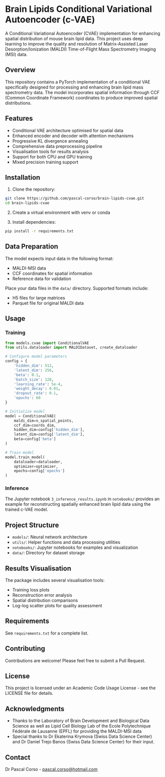 # Brain Lipids Conditional Variational Autoencoder (c-VAE)

A Conditional Variational Autoencoder (CVAE) implementation for enhancing spatial distribution of mouse brain lipid data. This project uses deep learning to improve the quality and resolution of Matrix-Assisted Laser Desorption/Ionization (MALDI) Time-of-Flight Mass Spectrometry Imaging (MSI) data.

## Overview

This repository contains a PyTorch implementation of a conditional VAE specifically designed for processing and enhancing brain lipid mass spectrometry data. The model incorporates spatial information through CCF (Common Coordinate Framework) coordinates to produce improved spatial distributions.

## Features

- Conditional VAE architecture optimised for spatial data
- Enhanced encoder and decoder with attention mechanisms
- Progressive KL divergence annealing
- Comprehensive data preprocessing pipeline
- Visualisation tools for results analysis
- Support for both CPU and GPU training
- Mixed precision training support

## Installation

1. Clone the repository:
```bash
git clone https://github.com/pascal-corso/brain-lipids-cvae.git
cd brain-lipids-cvae
```

2. Create a virtual environment with venv or conda

3. Install dependencies:
```bash
pip install -r requirements.txt
```

## Data Preparation

The model expects input data in the following format:
- MALDI-MSI data
- CCF coordinates for spatial information
- Reference data for validation

Place your data files in the `data/` directory. Supported formats include:
- H5 files for large matrices
- Parquet file for original MALDI data

## Usage

### Training

```python
from models.cvae import ConditionalVAE
from utils.dataloader import MALDIDataset, create_dataloader

# Configure model parameters
config = {
    'hidden_dim': 512,
    'latent_dim': 256,
    'beta': 0.1,
    'batch_size': 128,
    'learning_rate': 5e-4,
    'weight_decay': 0.01,
    'dropout_rate': 0.1,
    'epochs': 60
}

# Initialize model
model = ConditionalVAE(
    maldi_dim=n_spatial_points,
    ccf_dim=coords_dim,
    hidden_dim=config['hidden_dim'],
    latent_dim=config['latent_dim'],
    beta=config['beta']
)

# Train model
model.train_model(
    dataloader=dataloader,
    optimizer=optimizer,
    epochs=config['epochs']
)
```

### Inference

The Jupyter notebook `3_inference_results.ipynb` in `notebooks/` provides an example for reconstructing spatially enhanced brain lipid data using the trained c-VAE model.

## Project Structure

- `models/`: Neural network architecture
- `utils/`: Helper functions and data processing utilities
- `notebooks/`: Jupyter notebooks for examples and visualization
- `data/`: Directory for dataset storage

## Results Visualisation

The package includes several visualisation tools:
- Training loss plots
- Reconstruction error analysis
- Spatial distribution comparisons
- Log-log scatter plots for quality assessment

## Requirements

See `requirements.txt` for a complete list.

## Contributing

Contributions are welcome! Please feel free to submit a Pull Request.

## License

This project is licensed under an Academic Code Usage License - see the LICENSE file for details.


## Acknowledgments

- Thanks to the Laboratory of Brain Development and Biological Data Science as well as Lipid Cell Biology Lab of the Ecole Polytechnique Fédérale de Lausanne (EPFL) for providing the MALDI-MSI data
- Special thanks to Dr Ekaterina Krymova (Swiss Data Science Center) and Dr Daniel Trejo Banos (Swiss Data Science Center) for their input.

## Contact

Dr Pascal Corso - pascal.corso@hotmail.com
